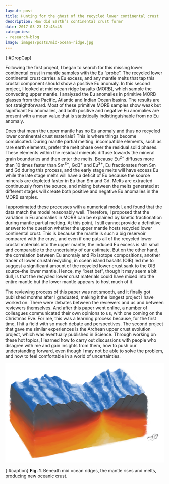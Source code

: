 ```yaml
---
layout: post
title: Hunting for the ghost of the recycled lower continental crust
description: How did Earth’s continental crust form?
date: 2017-03-23 12:48:45
categories:
- research-blog
image: images/posts/mid-ocean-ridge.jpg
---
```


{:#DropCap}
<!-- adding {:#DropCap} above will make first letter of first word CAPITAL and Large -->
Following the first project, I began to search for this missing lower continental crust in mantle samples with the Eu “probe”. The recycled lower continental crust carries a Eu excess, and any mantle melts that tap this crustal component should show a positive Eu anomaly. In this second project, I looked at mid ocean ridge basalts (MORB), which sample the convecting upper mantle. I analyzed the Eu anomalies in primitive MORB glasses from the Pacific, Atlantic and Indian Ocean basins. The results are not straightforward. Most of these primitive MORB samples show weak but significant Eu anomalies, and both positive and negative Eu anomalies are present with a mean value that is statistically indistinguishable from no Eu anomaly.

Does that mean the upper mantle has no Eu anomaly and thus no recycled lower continental crust materials? This is where things become complicated. During mantle partial melting, incompatible elements, such as rare earth elements, prefer the melt phase over the residual solid phases. These elements within the residual minerals diffuse towards the mineral grain boundaries and then enter the melts. Because Eu<sup>2+</sup> diffuses more than 10 times faster than Sm<sup>3+</sup>, Gd3<sup>+</sup> and Eu<sup>3+</sup>, Eu fractionates from Sm and Gd during this process, and the early stage melts will have excess Eu while the late stage melts will have a deficit of Eu because the source minerals are depleted faster in Eu than Sm and Gd. Melts are extracted continuously from the source, and mixing between the melts generated at different stages will create both positive and negative Eu anomalies in the MORB samples.

I approximated these processes with a numerical model, and found that the data match the model reasonably well. Therefore, I proposed that the variation in Eu anomalies in MORB can be explained by kinetic fractionation during mantle partial melting. At this point, I still cannot provide a definitive answer to the question whether the upper mantle hosts recycled lower continental crust. This is because the mantle is such a big reservoir compared with the crust, and even if one puts all of the recycled lower crustal materials into the upper mantle, the induced Eu excess is still small and comparable to the uncertainty of our estimate. But on the other hand, the correlation between Eu anomaly and Pb isotope compositions, another tracer of lower crustal recycling, in ocean island basalts (OIB) led me to suggest a significant amount of the recycled lower crust sank to the OIB source–the lower mantle. Hence, my “best bet”, though it may seem a bit dull, is that the recycled lower crust materials could have mixed into the entire mantle but the lower mantle appears to host much of it.

The reviewing process of this paper was not smooth, and it finally got published months after I graduated, making it the longest project I have worked on. There were debates between the reviewers and us and between reviewers themselves. And after this paper went online, a number of colleagues communicated their own opinions to us, with one coming on the Christmas Eve. For me, this was a learning process because, for the first time, I hit a field with so much debate and perspectives. The second project that gave me similar experiences is the Archean upper crust evolution project, which was eventually published in Science. Through working on these hot topics, I learned how to carry out discussions with people who disagree with me and gain insights from them, how to push our understanding forward, even though I may not be able to solve the problem, and how to feel comfortable in a world of uncertainties.


<div class="img-parent">
<img src="/images/posts/mid-ocean-ridge.jpg" alt="mid ocean ridge" />
</div>

{:#caption}
**Fig. 1**. Beneath mid ocean ridges, the mantle rises and melts, producing new oceanic crust.
